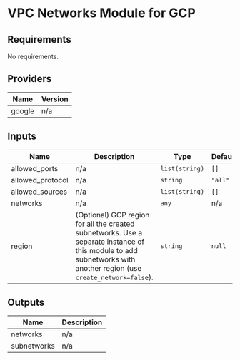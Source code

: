 # VPC Networks Module for GCP

<!-- BEGINNING OF PRE-COMMIT-TERRAFORM DOCS HOOK -->
## Requirements

No requirements.

## Providers

| Name | Version |
|------|---------|
| google | n/a |

## Inputs

| Name | Description | Type | Default | Required |
|------|-------------|------|---------|:--------:|
| allowed\_ports | n/a | `list(string)` | `[]` | no |
| allowed\_protocol | n/a | `string` | `"all"` | no |
| allowed\_sources | n/a | `list(string)` | `[]` | no |
| networks | n/a | `any` | n/a | yes |
| region | (Optional) GCP region for all the created subnetworks. Use a separate instance of this module to add subnetworks with another region (use `create_network=false`). | `string` | `null` | no |

## Outputs

| Name | Description |
|------|-------------|
| networks | n/a |
| subnetworks | n/a |

<!-- END OF PRE-COMMIT-TERRAFORM DOCS HOOK -->
